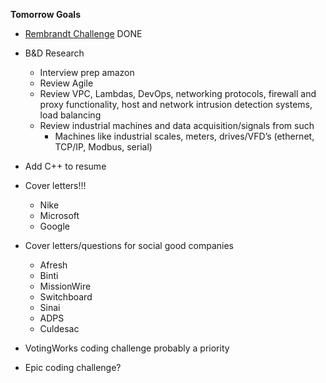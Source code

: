 **Tomorrow Goals**
- [Rembrandt Challenge](https://epic.avature.net/mailRedir.php?u=1&code=PU9iqYzVw_gc1ty6QcVuo0XpGGZIicCW&link=13&transformedUrl=cfeaa66cf7f8617c8637881a9f305c3cbc79b3143032915c7cbb698af2e46719) DONE
- B&D Research
	- Interview prep amazon
	- Review Agile
	- Review VPC, Lambdas, DevOps, networking protocols, firewall and proxy functionality, host and network intrusion detection systems, load balancing
	- Review industrial machines and data acquisition/signals from such
		- Machines like industrial scales, meters, drives/VFD’s (ethernet, TCP/IP, Modbus, serial)

- Add C++ to resume

- Cover letters!!!
	- Nike
	- Microsoft
	- Google
- Cover letters/questions for social good companies
	- Afresh
	- Binti
	- MissionWire
	- Switchboard
	- Sinai
	- ADPS
	- Culdesac

- VotingWorks coding challenge probably a priority
- Epic coding challenge?

